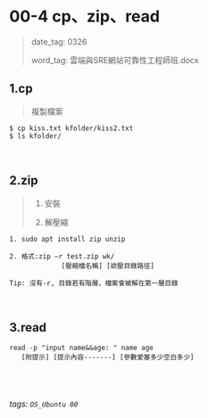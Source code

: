 # 00-4 cp、zip、read

>date_tag: 0326
>
>word_tag: 雲端與SRE網站可靠性工程師班.docx


## 1.cp

> 複製檔案

```
$ cp kiss.txt kfolder/kiss2.txt
$ ls kfolder/

```

</br>

## 2.zip

>1. 安裝
>
>2. 解壓縮

```
1. sudo apt install zip unzip 

2. 格式:zip –r test.zip wk/
             [壓縮檔名稱] [欲壓目錄路徑]

Tip: 沒有-r, 目錄若有階層，檔案會被解在第一層目錄
```

</br>

## 3.read

>
>

```
read -p "input name&&age: " name age
   [附提示] [提示內容-------] [參數愛塞多少空白多少]
```


<br /><br />
###### tags: `OS_Ubuntu 00`
